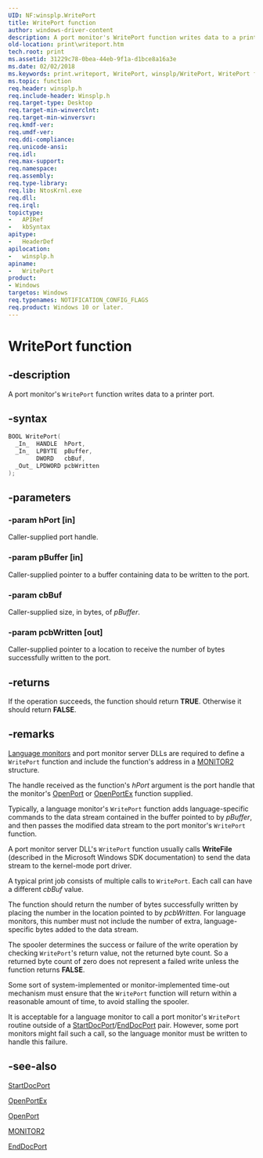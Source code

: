 ```yaml
---
UID: NF:winsplp.WritePort
title: WritePort function
author: windows-driver-content
description: A port monitor's WritePort function writes data to a printer port.
old-location: print\writeport.htm
tech.root: print
ms.assetid: 31229c78-0bea-44eb-9f1a-d1bce8a16a3e
ms.date: 02/02/2018
ms.keywords: print.writeport, WritePort, winsplp/WritePort, WritePort function [Print Devices], spoolfnc_b4300d7a-1424-40e0-931f-08c727eb4174.xml
ms.topic: function
req.header: winsplp.h
req.include-header: Winsplp.h
req.target-type: Desktop
req.target-min-winverclnt:
req.target-min-winversvr:
req.kmdf-ver:
req.umdf-ver:
req.ddi-compliance:
req.unicode-ansi:
req.idl:
req.max-support:
req.namespace:
req.assembly:
req.type-library:
req.lib: NtosKrnl.exe
req.dll:
req.irql:
topictype:
-	APIRef
-	kbSyntax
apitype:
-	HeaderDef
apilocation:
-	winsplp.h
apiname:
-	WritePort
product:
- Windows
targetos: Windows
req.typenames: NOTIFICATION_CONFIG_FLAGS
req.product: Windows 10 or later.
---
```


# WritePort function


## -description


A port monitor's <code>WritePort</code> function writes data to a printer port.


## -syntax


```cpp
BOOL WritePort(
  _In_  HANDLE  hPort,
  _In_  LPBYTE  pBuffer,
        DWORD   cbBuf,
  _Out_ LPDWORD pcbWritten
);
```


## -parameters




### -param hPort [in]

Caller-supplied port handle.


### -param pBuffer [in]

Caller-supplied pointer to a buffer containing data to be written to the port.


### -param cbBuf

Caller-supplied size, in bytes, of <i>pBuffer</i>.


### -param pcbWritten [out]

Caller-supplied pointer to a location to receive the number of bytes successfully written to the port.


## -returns



If the operation succeeds, the function should return <b>TRUE</b>. Otherwise it should return <b>FALSE</b>.




## -remarks




<a href="https://msdn.microsoft.com/26ba1c22-390a-4187-b67a-3f3497964f8e">Language monitors</a> and port monitor server DLLs are required to define a <code>WritePort</code> function and include the function's address in a <a href="..\winsplp\ns-winsplp-_monitor2.md">MONITOR2</a> structure.

The handle received as the function's <i>hPort</i> argument is the port handle that the monitor's <a href="..\winsplp\nf-winsplp-openport.md">OpenPort</a> or <a href="https://msdn.microsoft.com/library/windows/hardware/ff559596">OpenPortEx</a> function supplied.

Typically, a language monitor's <code>WritePort</code> function adds language-specific commands to the data stream contained in the buffer pointed to by <i>pBuffer</i>, and then passes the modified data stream to the port monitor's <code>WritePort</code> function.

A port monitor server DLL's <code>WritePort</code> function usually calls <b>WriteFile</b> (described in the Microsoft Windows SDK documentation) to send the data stream to the kernel-mode port driver.

A typical print job consists of multiple calls to <code>WritePort</code>. Each call can have a different <i>cbBuf</i> value.

The function should return the number of bytes successfully written by placing the number in the location pointed to by <i>pcbWritten</i>. For language monitors, this number must not include the number of extra, language-specific bytes added to the data stream.

The spooler determines the success or failure of the write operation by checking <code>WritePort</code>'s return value, not the returned byte count. So a returned byte count of zero does not represent a failed write unless the function returns <b>FALSE</b>.

Some sort of system-implemented or monitor-implemented time-out mechanism must ensure that the <code>WritePort</code> function will return within a reasonable amount of time, to avoid stalling the spooler.

It is acceptable for a language monitor to call a port monitor's <code>WritePort</code> routine outside of a <a href="https://msdn.microsoft.com/library/windows/hardware/ff562710">StartDocPort</a>/<a href="https://msdn.microsoft.com/library/windows/hardware/ff548742">EndDocPort</a> pair. However, some port monitors might fail such a call, so the language monitor must be written to handle this failure.




## -see-also

<a href="https://msdn.microsoft.com/library/windows/hardware/ff562710">StartDocPort</a>



<a href="https://msdn.microsoft.com/library/windows/hardware/ff559596">OpenPortEx</a>



<a href="..\winsplp\nf-winsplp-openport.md">OpenPort</a>



<a href="..\winsplp\ns-winsplp-_monitor2.md">MONITOR2</a>



<a href="https://msdn.microsoft.com/library/windows/hardware/ff548742">EndDocPort</a>



 

 


